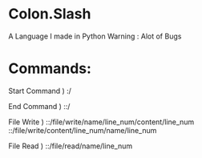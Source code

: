 # Colon.Slash
A Language I made in Python
Warning : Alot of Bugs

# Commands:
Start Command ) :/

End Command ) ::/

File Write ) ::/file/write/name/line_num/content/line_num
             ::/file/write/content/line_num/name/line_num
             
File Read ) ::/file/read/name/line_num
